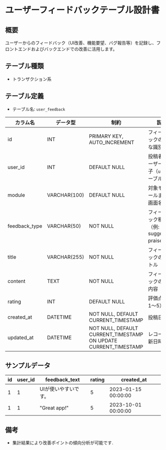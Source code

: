 # ユーザーフィードバックテーブル設計書

## 概要
ユーザーからのフィードバック（UI改善、機能要望、バグ報告等）を記録し、フロントエンドおよびバックエンドでの改善に活用します。

## テーブル種類
- トランザクション系

## テーブル定義
- テーブル名: `user_feedback`

| カラム名       | データ型      | 制約                                    | 説明                                             |
|----------------|---------------|-----------------------------------------|--------------------------------------------------|
| id             | INT           | PRIMARY KEY, AUTO_INCREMENT             | フィードバックの一意な識別子                        |
| user_id        | INT           | DEFAULT NULL                            | 投稿者のユーザー識別子（`user` テーブル参照）        |
| module         | VARCHAR(100)  | DEFAULT NULL                            | 対象モジュールまたは画面名                           |
| feedback_type  | VARCHAR(50)   | NOT NULL                                | フィードバック種類（例: bug, suggestion, praise） |
| title          | VARCHAR(255)  | NOT NULL                                | フィードバックのタイトル                         |
| content        | TEXT          | NOT NULL                                | フィードバックの詳細内容                         |
| rating         | INT           | DEFAULT NULL                            | 評価点（例: 1～5）                                  |
| created_at     | DATETIME      | NOT NULL, DEFAULT CURRENT_TIMESTAMP     | 投稿日時                                        |
| updated_at     | DATETIME      | NOT NULL, DEFAULT CURRENT_TIMESTAMP ON UPDATE CURRENT_TIMESTAMP | レコード更新日時          |

## サンプルデータ
| id | user_id | feedback_text           | rating | created_at           |
|----|---------|-------------------------|--------|----------------------|
| 1  | 1       | UIが使いやすいです。    | 5      | 2023-01-15 00:00:00  |
| 1  | 1       | "Great app!"            | 5      | 2023-10-01 00:00:00  |

## 備考
- 集計結果により改善ポイントの傾向分析が可能です.
